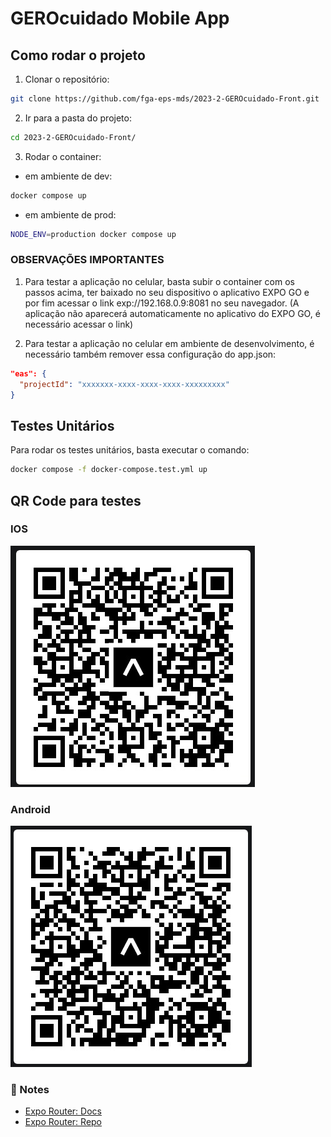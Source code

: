 # GEROcuidado Mobile App

## Como rodar o projeto

1. Clonar o repositório:
```bash
git clone https://github.com/fga-eps-mds/2023-2-GEROcuidado-Front.git
```

2. Ir para a pasta do projeto:
```bash
cd 2023-2-GEROcuidado-Front/
```

3. Rodar o container:
- em ambiente de dev:
```bash
docker compose up
```

- em ambiente de prod:
```bash
NODE_ENV=production docker compose up
```

### OBSERVAÇÕES IMPORTANTES

1. Para testar a aplicação no celular, basta subir o container com os passos acima, ter baixado no seu dispositivo o aplicativo EXPO GO e por fim acessar o link exp://192.168.0.9:8081 no seu navegador. (A aplicação não aparecerá automaticamente no aplicativo do EXPO GO, é necessário acessar o link)

2. Para testar a aplicação no celular em ambiente de desenvolvimento, é necessário também remover essa configuração do app.json:

```json
"eas": {
  "projectId": "xxxxxxx-xxxx-xxxx-xxxx-xxxxxxxxx"
}
```

## Testes Unitários

Para rodar os testes unitários, basta executar o comando:
```bash
docker compose -f docker-compose.test.yml up
```

## QR Code para testes
### IOS
![IOS](assets/testes/ios_27-10.png.jpeg)
### Android
![Android](assets/testes/Android_27-10.png)
### 📝 Notes

- [Expo Router: Docs](https://expo.github.io/router)
- [Expo Router: Repo](https://github.com/expo/router)
